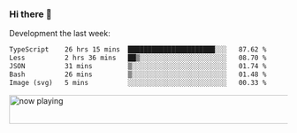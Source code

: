 ### Hi there 👋

Development the last week:
<!--START_SECTION:waka-->

```txt
TypeScript    26 hrs 15 mins  ██████████████████████░░░   87.62 %
Less          2 hrs 36 mins   ██▒░░░░░░░░░░░░░░░░░░░░░░   08.70 %
JSON          31 mins         ▒░░░░░░░░░░░░░░░░░░░░░░░░   01.74 %
Bash          26 mins         ▒░░░░░░░░░░░░░░░░░░░░░░░░   01.48 %
Image (svg)   5 mins          ░░░░░░░░░░░░░░░░░░░░░░░░░   00.33 %
```

<!--END_SECTION:waka-->

<!--
**JASONPANGGO/jasonpanggo** is a ✨ _special_ ✨ repository because its `README.md` (this file) appears on your GitHub profile.

Here are some ideas to get you started:

- 🔭 I’m currently working on ...
- 🌱 I’m currently learning ...
- 👯 I’m looking to collaborate on ...
- 🤔 I’m looking for help with ...
- 💬 Ask me about ...
- 📫 How to reach me: ...
- 😄 Pronouns: ...
- ⚡ Fun fact: ...
-->

<a href="https://volt.fm/user/q8yd9e79csfr57rt" target="_blank"><img src="https://spotify-badge-egoist.vercel.app/api/now-playing" width="540" height="52" alt="now playing"></a>
